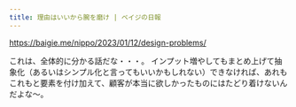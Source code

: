 ```yaml
---
title: 理由はいいから腕を磨け | ベイジの日報
---
```


https://baigie.me/nippo/2023/01/12/design-problems/

これは、全体的に分かる話だな・・・。
インプット増やしてもまとめ上げて抽象化（あるいはシンプル化と言ってもいいかもしれない）できなければ、あれもこれもと要素を付け加えて、顧客が本当に欲しかったものにはたどり着けないんだよな〜。

